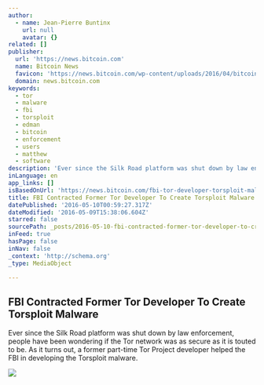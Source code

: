 ```yaml
---
author:
  - name: Jean-Pierre Buntinx
    url: null
    avatar: {}
related: []
publisher:
  url: 'https://news.bitcoin.com'
  name: Bitcoin News
  favicon: 'https://news.bitcoin.com/wp-content/uploads/2016/04/bitcoin_fav.png'
  domain: news.bitcoin.com
keywords:
  - tor
  - malware
  - fbi
  - torsploit
  - edman
  - bitcoin
  - enforcement
  - users
  - matthew
  - software
description: 'Ever since the Silk Road platform was shut down by law enforcement, people have been wondering if the Tor network was as secure as it is touted to be. As it turns out, a former part-time Tor Project developer helped the FBI in developing the Torsploit malware.'
inLanguage: en
app_links: []
isBasedOnUrl: 'https://news.bitcoin.com/fbi-tor-developer-torsploit-malware/'
title: FBI Contracted Former Tor Developer To Create Torsploit Malware
datePublished: '2016-05-10T00:59:27.317Z'
dateModified: '2016-05-09T15:38:06.604Z'
starred: false
sourcePath: _posts/2016-05-10-fbi-contracted-former-tor-developer-to-create-torsploit-malw.md
inFeed: true
hasPage: false
inNav: false
_context: 'http://schema.org'
_type: MediaObject

---
```

<article style=""><h1>FBI Contracted Former Tor Developer To Create Torsploit Malware</h1><p>Ever since the Silk Road platform was shut down by law enforcement, people have been wondering if the Tor network was as secure as it is touted to be. As it turns out, a former part-time Tor Project developer helped the FBI in developing the Torsploit malware.</p><img src="https://news.bitcoin.com/wp-content/uploads/2016/05/shutterstock_235930300.jpg" /></article>